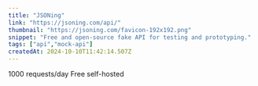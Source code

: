 ```yaml
---
title: "JSONing"
link: "https://jsoning.com/api/"
thumbnail: "https://jsoning.com/favicon-192x192.png"
snippet: "Free and open-source fake API for testing and prototyping."
tags: ["api","mock-api"]
createdAt: 2024-10-10T11:42:14.507Z
---
```

1000 requests/day
Free self-hosted
